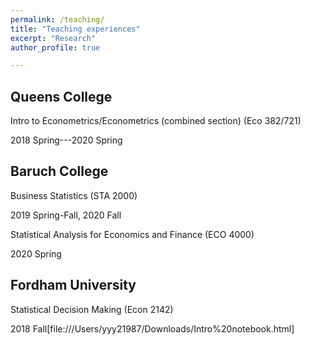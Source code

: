 ```yaml
---
permalink: /teaching/
title: "Teaching experiences"
excerpt: "Research"
author_profile: true

---
```

## Queens College

Intro to Econometrics/Econometrics (combined section) (Eco 382/721)              

2018 Spring---2020 Spring

## Baruch College

Business Statistics (STA 2000) 

2019 Spring-Fall, 2020 Fall

Statistical Analysis for Economics and Finance (ECO 4000) 

2020 Spring

## Fordham University

Statistical Decision Making (Econ 2142)

2018 Fall[file:///Users/yyy21987/Downloads/Intro%20notebook.html]
